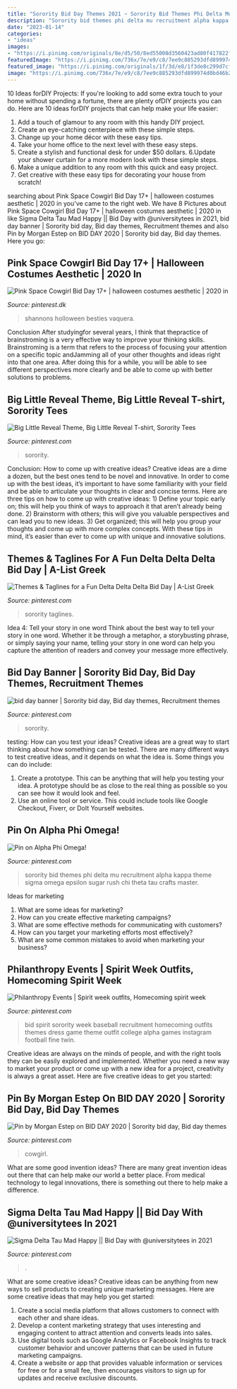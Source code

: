 ```yaml
---
title: "Sorority Bid Day Themes 2021 ~ Sorority Bid Themes Phi Delta Mu Recruitment Alpha Kappa Theme Sigma Omega Epsilon Sugar Rush Chi Theta Tau Crafts Master"
description: "Sorority bid themes phi delta mu recruitment alpha kappa theme sigma omega epsilon sugar rush chi theta tau crafts master"
date: "2023-01-14"
categories:
- "ideas"
images:
- "https://i.pinimg.com/originals/8e/d5/50/8ed55008d3560423ad80f417822f2b22.jpg"
featuredImage: "https://i.pinimg.com/736x/7e/e9/c8/7ee9c885293dfd899974d0bd46b25b66.jpg"
featured_image: "https://i.pinimg.com/originals/1f/3d/e8/1f3de8c299d7cf4dd0a4264ca6c5cc9b.png"
image: "https://i.pinimg.com/736x/7e/e9/c8/7ee9c885293dfd899974d0bd46b25b66.jpg"
---
```



10 Ideas forDIY Projects:
If you're looking to add some extra touch to your home without spending a fortune, there are plenty ofDIY projects you can do. Here are 10 ideas forDIY projects that can help make your life easier:
1. Add a touch of glamour to any room with this handy DIY project.
2. Create an eye-catching centerpiece with these simple steps.
3. Change up your home décor with these easy tips.
4. Take your home office to the next level with these easy steps.
5. Create a stylish and functional desk for under $50 dollars. 
6.Update your shower curtain for a more modern look with these simple steps. 
7. Make a unique addition to any room with this quick and easy project. 
8. Get creative with these easy tips for decorating your house from scratch!

	

		
searching about Pink Space Cowgirl Bid Day 17+ | halloween costumes aesthetic | 2020 in you've came to the right web. We have 8 Pictures about Pink Space Cowgirl Bid Day 17+ | halloween costumes aesthetic | 2020 in like Sigma Delta Tau Mad Happy || Bid Day with @universitytees in 2021, bid day banner | Sorority bid day, Bid day themes, Recruitment themes and also Pin by Morgan Estep on BID DAY 2020 | Sorority bid day, Bid day themes. Here you go:
		
    
## Pink Space Cowgirl Bid Day 17+ | Halloween Costumes Aesthetic | 2020 In

<img loading=lazy src="https://i.pinimg.com/736x/fe/91/68/fe9168aef9d69caf81ae9873c96e9e20.jpg" onerror="this.onerror=null;this.src='https://tse1.mm.bing.net/th?id=OIP.G-3kkLE1b1IPjm-xwMtnYQHaJH&amp;pid=15.1';" alt="Pink Space Cowgirl Bid Day 17+ | halloween costumes aesthetic | 2020 in">

_Source: pinterest.dk_

>shannons holloween besties vaquera. 

	

Conclusion
After studyingfor several years, I think that thepractice of brainstroming is a very effective way to improve your thinking skills. Brainstroming is a term that refers to the process of focusing your attention on a specific topic andJamming all of your other thoughts and ideas right into that one area. After doing this for a while, you will be able to see different perspectives more clearly and be able to come up with better solutions to problems.

    
## Big Little Reveal Theme, Big Little Reveal T-shirt, Sorority Tees

<img loading=lazy src="https://i.pinimg.com/736x/7e/e9/c8/7ee9c885293dfd899974d0bd46b25b66.jpg" onerror="this.onerror=null;this.src='https://tse4.mm.bing.net/th?id=OIP.kN7YsAeNYDlPEfyLbY6yFwHaLH&amp;pid=15.1';" alt="Big Little Reveal Theme, Big Little Reveal T-shirt, Sorority Tees">

_Source: pinterest.com_

>sorority. 

	

Conclusion: How to come up with creative ideas?
Creative ideas are a dime a dozen, but the best ones tend to be novel and innovative. In order to come up with the best ideas, it’s important to have some familiarity with your field and be able to articulate your thoughts in clear and concise terms. Here are three tips on how to come up with creative ideas: 1) Define your topic early on; this will help you think of ways to approach it that aren’t already being done. 2) Brainstorm with others; this will give you valuable perspectives and can lead you to new ideas. 3) Get organized; this will help you group your thoughts and come up with more complex concepts. With these tips in mind, it’s easier than ever to come up with unique and innovative solutions.

    
## Themes &amp; Taglines For A Fun Delta Delta Delta Bid Day | A-List Greek

<img loading=lazy src="https://i.pinimg.com/736x/1b/37/dd/1b37dd71fd7ecbbdfc9f2cf4d3dc6005.jpg" onerror="this.onerror=null;this.src='https://tse2.mm.bing.net/th?id=OIP.TaoUoMBY-a7TydpMf_o0EAHaJQ&amp;pid=15.1';" alt="Themes &amp; Taglines for a Fun Delta Delta Delta Bid Day | A-List Greek">

_Source: pinterest.com_

>sorority taglines. 

	

Idea 4: Tell your story in one word
Think about the best way to tell your story in one word. Whether it be through a metaphor, a storybusting phrase, or simply saying your name, telling your story in one word can help you capture the attention of readers and convey your message more effectively.

    
## Bid Day Banner | Sorority Bid Day, Bid Day Themes, Recruitment Themes

<img loading=lazy src="https://i.pinimg.com/originals/8e/d5/50/8ed55008d3560423ad80f417822f2b22.jpg" onerror="this.onerror=null;this.src='https://tse4.mm.bing.net/th?id=OIP.bAValDWyO4lR0mnp25zExAHaJL&amp;pid=15.1';" alt="bid day banner | Sorority bid day, Bid day themes, Recruitment themes">

_Source: pinterest.com_

>sorority. 

	

testing: How can you test your ideas?
Creative ideas are a great way to start thinking about how something can be tested. There are many different ways to test creative ideas, and it depends on what the idea is. Some things you can do include:
1. Create a prototype. This can be anything that will help you testing your idea. A prototype should be as close to the real thing as possible so you can see how it would look and feel.
2. Use an online tool or service. This could include tools like Google Checkout, Fiverr, or DoIt Yourself websites.

    
## Pin On Alpha Phi Omega!

<img loading=lazy src="https://i.pinimg.com/originals/75/a4/af/75a4af92dcf2e8ef185bca059bfba75e.png" onerror="this.onerror=null;this.src='https://tse2.mm.bing.net/th?id=OIP.4uOwyBBzcSW3IK8SjMTbzAHaHa&amp;pid=15.1';" alt="Pin on Alpha Phi Omega!">

_Source: pinterest.com_

>sorority bid themes phi delta mu recruitment alpha kappa theme sigma omega epsilon sugar rush chi theta tau crafts master. 

	

Ideas for marketing
1. What are some ideas for marketing? 
2. How can you create effective marketing campaigns? 
3. What are some effective methods for communicating with customers? 
4. How can you target your marketing efforts most effectively? 
5. What are some common mistakes to avoid when marketing your business?

    
## Philanthropy Events | Spirit Week Outfits, Homecoming Spirit Week

<img loading=lazy src="https://i.pinimg.com/originals/82/59/5e/82595e92096bf0cc3fdc04fb42bd2db0.jpg" onerror="this.onerror=null;this.src='https://tse3.mm.bing.net/th?id=OIP.C5aRLOyv4USm3DRftUtRwQHaKE&amp;pid=15.1';" alt="Philanthropy Events | Spirit week outfits, Homecoming spirit week">

_Source: pinterest.com_

>bid spirit sorority week baseball recruitment homecoming outfits themes dress game theme outfit college alpha games instagram football fine twin. 

	

Creative ideas are always on the minds of people, and with the right tools they can be easily explored and implemented. Whether you need a new way to market your product or come up with a new idea for a project, creativity is always a great asset. Here are five creative ideas to get you started:

    
## Pin By Morgan Estep On BID DAY 2020 | Sorority Bid Day, Bid Day Themes

<img loading=lazy src="https://i.pinimg.com/originals/1f/3d/e8/1f3de8c299d7cf4dd0a4264ca6c5cc9b.png" onerror="this.onerror=null;this.src='https://tse1.mm.bing.net/th?id=OIP.T-NafaarU8mBD53-U3neTwHaNL&amp;pid=15.1';" alt="Pin by Morgan Estep on BID DAY 2020 | Sorority bid day, Bid day themes">

_Source: pinterest.com_

>cowgirl. 

	

What are some good invention ideas?
There are many great invention ideas out there that can help make our world a better place. From medical technology to legal innovations, there is something out there to help make a difference.

    
## Sigma Delta Tau Mad Happy || Bid Day With @universitytees In 2021

<img loading=lazy src="https://i.pinimg.com/originals/0a/a0/56/0aa056414385c6b2a6649bd8cdba1d40.jpg" onerror="this.onerror=null;this.src='https://tse4.mm.bing.net/th?id=OIP.K3be7A2CP2tfQEXJ9odVqgHaJQ&amp;pid=15.1';" alt="Sigma Delta Tau Mad Happy || Bid Day with @universitytees in 2021">

_Source: pinterest.com_

>. 

	

What are some creative ideas?
Creative ideas can be anything from new ways to sell products to creating unique marketing messages. Here are some creative ideas that may help you get started: 
1. Create a social media platform that allows customers to connect with each other and share ideas. 
2. Develop a content marketing strategy that uses interesting and engaging content to attract attention and converts leads into sales. 
3. Use digital tools such as Google Analytics or Facebook Insights to track customer behavior and uncover patterns that can be used in future marketing campaigns. 
4. Create a website or app that provides valuable information or services for free or for a small fee, then encourages visitors to sign up for updates and receive exclusive discounts.

